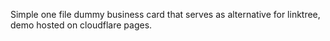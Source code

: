 Simple one file dummy business card that serves as alternative for linktree, demo hosted on cloudflare pages. 
